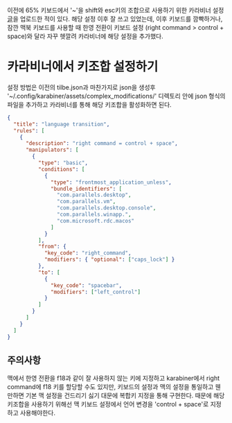 이전에 65% 키보드에서 '~'을 shift와 esc키의 조합으로 사용하기 위한 카라비너 설정 [글](https://hychul.github.io/#/posts/2021-06-18-karabiner-shift-esc-as-tilde)을 업로드한 적이 있다. 해당 설정 이후 잘 쓰고 있었는데, 이후 키보드를 깜빡하거나, 잠깐 맥북 키보드를 사용할 때 한영 전환이 키보드 설정 (right command > control + space)와 달라 자꾸 헷깔려 카라비너에 해당 설정을 추가했다.

# 카라비너에서 키조합 설정하기

설정 방법은 이전의 tilbe.json과 마찬가지로 json을 생성후 '~/.config/karabiner/assets/complex_modifications/' 디렉토리 안에 json 형식의 파일을 추가하고 카라비너를 통해 해당 키조합을 활성화하면 된다.

```json
{
  "title": "language transition",
  "rules": [
    {
      "description": "right command = control + space",
      "manipulators": [
        {
          "type": "basic",
          "conditions": [
            {
              "type": "frontmost_application_unless",
              "bundle_identifiers": [
                "com.parallels.desktop",
                "com.parallels.vm",
                "com.parallels.desktop.console",
                "com.parallels.winapp.",
                "com.microsoft.rdc.macos"
              ]
            }
          ],
          "from": {
            "key_code": "right_command",
            "modifiers": { "optional": ["caps_lock"] }
          },
          "to": [
            {
              "key_code": "spacebar",
              "modifiers": ["left_control"]
            }
          ]
        }
      ]
    }
  ]
}
```

## 주의사항

맥에서 한영 전환을 f18과 같이 잘 사용하지 않는 키에 지정하고 karabiner에서 right command에 f18 키를 할당할 수도 있지만, 키보드의 설정과 맥의 설정을 통일하고 웬만하면 기본 맥 설정을 건드리기 싫기 대문에 복합키 지정을 통해 구현한다.
때문에 해당 키조합을 사용하기 위해선 맥 키보드 설정에서 언어 변경을 'control + space'로 지정하고 사용해야한다.

